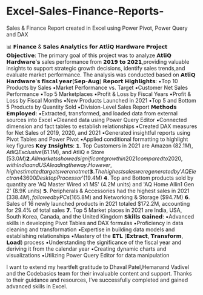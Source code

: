 # Excel-Sales-Finance-Reports-
Sales &amp; Finance Report created in Excel using Power Pivot, Power Query and DAX

📊 𝗙𝗶𝗻𝗮𝗻𝗰𝗲 & 𝗦𝗮𝗹𝗲𝘀 𝗔𝗻𝗮𝗹𝘆𝘁𝗶𝗰𝘀 𝗳𝗼𝗿 𝗔𝘁𝗹𝗶𝗤 𝗛𝗮𝗿𝗱𝘄𝗮𝗿𝗲
𝗣𝗿𝗼𝗷𝗲𝗰𝘁 𝗢𝗯𝗷𝗲𝗰𝘁𝗶𝘃𝗲: 
The primary goal of this project was to analyze 𝗔𝘁𝗹𝗶𝗤 𝗛𝗮𝗿𝗱𝘄𝗮𝗿𝗲'𝘀 sales performance from 𝟮𝟬𝟭𝟵 𝘁𝗼 𝟮𝟬𝟮𝟭,providing valuable insights to support strategic growth decisions, identify sales trends,and evaluate market performance. The analysis was conducted based on 𝗔𝘁𝗹𝗶𝗤 𝗛𝗮𝗿𝗱𝘄𝗮𝗿𝗲'𝘀 𝗳𝗶𝘀𝗰𝗮𝗹 𝘆𝗲𝗮𝗿(𝗦𝗲𝗽-𝗔𝘂𝗴)
𝗥𝗲𝗽𝗼𝗿𝘁 𝗛𝗶𝗴𝗵𝗹𝗶𝗴𝗵𝘁𝘀:
▪️Top 10 Products by Sales
▪️Market Performance vs. Target
▪️Customer Net Sales Performance
▪️Top 5 Marketplaces
▪️Profit & Loss by Fiscal Years
▪️Profit & Loss by Fiscal Months
▪️New Products Launched in 2021
▪️Top 5 and Bottom 5 Products by Quantity Sold
▪️Division-Level Sales Report
𝗠𝗲𝘁𝗵𝗼𝗱𝘀 𝗘𝗺𝗽𝗹𝗼𝘆𝗲𝗱:
▪️Extracted, transformed, and loaded data from external sources into Excel
▪️Cleaned data using Power Query Editor
▪️Connected dimension and fact tables to establish relationships
▪️Created DAX measures for Net Sales of 2019, 2020, and 2021
▪️Generated insightful reports using Pivot Tables and Power Pivot
▪️Applied conditional formatting to highlight key figures
𝗞𝗲𝘆 𝗜𝗻𝘀𝗶𝗴𝗵𝘁𝘀:
𝟭. Top Customers in 2021 are Amazon ($82.1M), AtliQ Exclusive ($61.1M), and AtliQ e Store ($53.0M)
𝟮. All markets showed significant growth in 2021 compared to 2020, with India and USA leading the way. However, high estimated targets were not met
𝟯. The highest sales were generated by 'AQ Electron 4 3600 Desktop Processor' ($19.4M)
𝟰. Top and Bottom products sold by quantity are 'AQ Master Wired x1 MS' (4.2M units) and 'AQ Home Allin1 Gen 2' (8.9K units)
𝟱. Peripherals & Accessories had the highest sales in 2021 ($338.4M), followed by PCs ($165.8M) and Networking & Storage ($94.7M)
𝟲. Sales of 16 newly launched products in 2021 totaled $172.2M, accounting for 29.4% of total sales
𝟳. Top 5 Market places in 2021 are India, USA, South Korea, Canada, and the United Kingdom
𝗦𝗸𝗶𝗹𝗹𝘀 𝗚𝗮𝗶𝗻𝗲𝗱:
▪️Advanced skills in developing Pivot Tables and DAX formulas
▪️Proficiency in data cleaning and transformation
▪️Expertise in building data models and establishing relationships
▪️Mastery of the 𝗘𝗧𝗟 (𝗘𝘅𝘁𝗿𝗮𝗰𝘁, 𝗧𝗿𝗮𝗻𝘀𝗳𝗼𝗿𝗺, 𝗟𝗼𝗮𝗱) process
▪️Understanding the significance of the fiscal year and deriving it from the calendar year
▪️Creating dynamic charts and visualizations
▪️Utilizing Power Query Editor for data manipulation

I want to extend my heartfelt gratitude to Dhaval Patel,Hemanand Vadivel and the Codebasics team for their invaluable content and support. Thanks to their guidance and resources, I’ve successfully completed and gained advanced skills in Excel.
